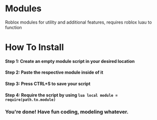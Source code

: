 # Modules
Roblox modules for utility and additional features, requires roblox luau to function

# How To Install
#### Step 1: Create an empty module script in your desired location
#### Step 2: Paste the respective module inside of it
#### Step 3: Press CTRL+S to save your script
#### Step 4: Require the script by using ```lua local module = require(path.to.module)```
### You're done! Have fun coding, modeling whatever.
